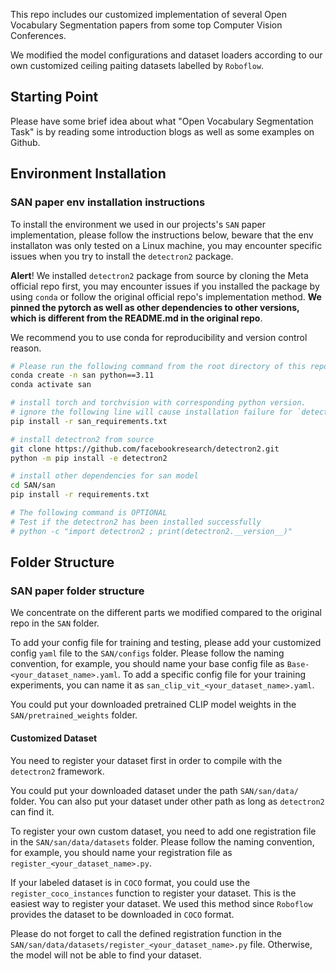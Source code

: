 This repo includes our customized implementation of several Open Vocabulary Segmentation papers from some top Computer Vision Conferences.

We modified the model configurations and dataset loaders according to our own customized ceiling paiting datasets labelled by `Roboflow`.

## Starting Point
Please have some brief idea about what "Open Vocabulary Segmentation Task" is by reading some introduction blogs as well as some examples on Github.

## Environment Installation
### SAN paper env installation instructions
To install the environment we used in our projects's `SAN` paper implementation, please follow the instructions below, beware that the env installaton was only tested on a Linux machine, you may encounter specific issues when you try to install the `detectron2` package.

__Alert__! We installed `detectron2` package from source by cloning the Meta official repo first, you may encounter issues if you installed the package by using `conda` or follow the original official repo's implementation method. __We pinned the pytorch as well as other dependencies to other versions, which is different from the README.md in the original repo__.

We recommend you to use conda for reproducibility and version control reason.

```bash
# Please run the following command from the root directory of this repo.
conda create -n san python==3.11
conda activate san

# install torch and torchvision with corresponding python version.
# ignore the following line will cause installation failure for `detectron2`.
pip install -r san_requirements.txt

# install detectron2 from source 
git clone https://github.com/facebookresearch/detectron2.git
python -m pip install -e detectron2

# install other dependencies for san model
cd SAN/san
pip install -r requirements.txt

# The following command is OPTIONAL
# Test if the detectron2 has been installed successfully
# python -c "import detectron2 ; print(detectron2.__version__)"
```

## Folder Structure
### SAN paper folder structure
We concentrate on the different parts we modified compared to the original repo in the `SAN` folder. 

To add your config file for training and testing, please add your customized config `yaml` file to the `SAN/configs` folder. Please follow the naming convention, for example, you should name your base config file as `Base-<your_dataset_name>.yaml`. To add a specific config file for your training experiments, you can name it as `san_clip_vit_<your_dataset_name>.yaml`.

You could put your downloaded pretrained CLIP model weights in the `SAN/pretrained_weights` folder.

#### Customized Dataset
You need to register your dataset first in order to compile with the `detectron2` framework.

You could put your downloaded dataset under the path `SAN/san/data/` folder. You can also put your dataset under other path as long as `detectron2` can find it.

To register your own custom dataset, you need to add one registration file in the `SAN/san/data/datasets` folder. Please follow the naming convention, for example, you should name your registration file as `register_<your_dataset_name>.py`.

If your labeled dataset is in `COCO` format, you could use the `register_coco_instances` function to register your dataset. This is the easiest way to register your dataset. We used this method since `Roboflow` provides the dataset to be downloaded in `COCO` format.

Please do not forget to call the defined registration function in the `SAN/san/data/datasets/register_<your_dataset_name>.py` file. Otherwise, the model will not be able to find your dataset.

